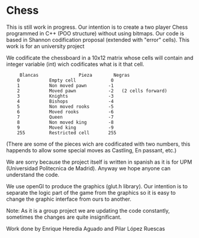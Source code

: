# Chess
This is still work in progress. Our intention is to create a two player Chess programmed in C++ (POO structure) without using bitmaps. Our code is based in Shannon codification proposal (extended with "error" cells). This work is for an university project

We codificate the chessboard in a 10x12 matrix whose cells will contain and integer variable (int) wich codificates what is it that cell. 

	     Blancas			   Pieza		Negras
		0			Empty cell  	  	   0
		1			Non moved pawn		  -1
		2			Moved pawn      	  -2   (2 cells	forward)
		3			Knights				  -3
		4			Bishops			  	  -4
		5			Non moved rooks		  -5
		6			Moved rooks 		  -6
		7			Queen			  	  -7
		8			Non moved king		  -8
		9			Moved king		  	  -9
		255   		Restricted cell  	  255

	
(There are some of the pieces wich are codificated with two numbers, this happends to allow some special moves as Castling, En passant, etc.)
	
We are sorry because the project itself is written in spanish as it is for UPM (Universidad Politecnica de Madrid). Anyway we hope anyone can understand the code.

We use openGl to produce the graphics (glut.h library). Our intention is to separate the logic part of the game from the graphics so it is easy to change the graphic interface from ours to another.

Note: As it is a group project we are updating the code constantly, sometimes the changes are quite insignificant.

Work done by Enrique Heredia Aguado and Pilar López Ruescas
	
